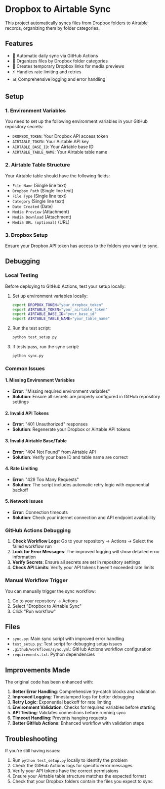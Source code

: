 # Dropbox to Airtable Sync

This project automatically syncs files from Dropbox folders to Airtable records, organizing them by folder categories.

## Features

- 🔄 Automatic daily sync via GitHub Actions
- 📁 Organizes files by Dropbox folder categories
- 🔗 Creates temporary Dropbox links for media previews
- ⚡ Handles rate limiting and retries
- 📊 Comprehensive logging and error handling

## Setup

### 1. Environment Variables

You need to set up the following environment variables in your GitHub repository secrets:

- `DROPBOX_TOKEN`: Your Dropbox API access token
- `AIRTABLE_TOKEN`: Your Airtable API key
- `AIRTABLE_BASE_ID`: Your Airtable base ID
- `AIRTABLE_TABLE_NAME`: Your Airtable table name

### 2. Airtable Table Structure

Your Airtable table should have the following fields:
- `File Name` (Single line text)
- `Dropbox Path` (Single line text)
- `File Type` (Single line text)
- `Category` (Single line text)
- `Date Created` (Date)
- `Media Preview` (Attachment)
- `Media Download` (Attachment)
- `Media URL (optional)` (URL)

### 3. Dropbox Setup

Ensure your Dropbox API token has access to the folders you want to sync.

## Debugging

### Local Testing

Before deploying to GitHub Actions, test your setup locally:

1. Set up environment variables locally:
   ```bash
   export DROPBOX_TOKEN="your_dropbox_token"
   export AIRTABLE_TOKEN="your_airtable_token"
   export AIRTABLE_BASE_ID="your_base_id"
   export AIRTABLE_TABLE_NAME="your_table_name"
   ```

2. Run the test script:
   ```bash
   python test_setup.py
   ```

3. If tests pass, run the sync script:
   ```bash
   python sync.py
   ```

### Common Issues

#### 1. Missing Environment Variables
- **Error**: "Missing required environment variables"
- **Solution**: Ensure all secrets are properly configured in GitHub repository settings

#### 2. Invalid API Tokens
- **Error**: "401 Unauthorized" responses
- **Solution**: Regenerate your Dropbox or Airtable API tokens

#### 3. Invalid Airtable Base/Table
- **Error**: "404 Not Found" from Airtable API
- **Solution**: Verify your base ID and table name are correct

#### 4. Rate Limiting
- **Error**: "429 Too Many Requests"
- **Solution**: The script includes automatic retry logic with exponential backoff

#### 5. Network Issues
- **Error**: Connection timeouts
- **Solution**: Check your internet connection and API endpoint availability

### GitHub Actions Debugging

1. **Check Workflow Logs**: Go to your repository → Actions → Select the failed workflow run
2. **Look for Error Messages**: The improved logging will show detailed error information
3. **Verify Secrets**: Ensure all secrets are set in repository settings
4. **Check API Limits**: Verify your API tokens haven't exceeded rate limits

### Manual Workflow Trigger

You can manually trigger the sync workflow:
1. Go to your repository → Actions
2. Select "Dropbox to Airtable Sync"
3. Click "Run workflow"

## Files

- `sync.py`: Main sync script with improved error handling
- `test_setup.py`: Test script for debugging setup issues
- `.github/workflows/sync.yml`: GitHub Actions workflow configuration
- `requirements.txt`: Python dependencies

## Improvements Made

The original code has been enhanced with:

1. **Better Error Handling**: Comprehensive try-catch blocks and validation
2. **Improved Logging**: Timestamped logs for better debugging
3. **Retry Logic**: Exponential backoff for rate limiting
4. **Environment Validation**: Checks for required variables before starting
5. **API Testing**: Validates connections before running sync
6. **Timeout Handling**: Prevents hanging requests
7. **Better GitHub Actions**: Enhanced workflow with validation steps

## Troubleshooting

If you're still having issues:

1. Run `python test_setup.py` locally to identify the problem
2. Check the GitHub Actions logs for specific error messages
3. Verify your API tokens have the correct permissions
4. Ensure your Airtable table structure matches the expected format
5. Check that your Dropbox folders contain the files you expect to sync 